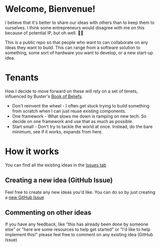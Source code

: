 # Welcome, Bienvenue! 

I believe that it's better to share our ideas with others than to keep them to ourselves. I think some entrepreneurs would disagree with me on this because of potential IP, but oh well. 🤷‍♂️

This is a public repo so that people who want to can collaborate on any ideas they want to build. This can range from a software solution to something, some sort of hardware you want to develop, or a new start-up idea.

# Tenants
How I decide to move forward on these will rely on a set of tenets, influenced by Buster's [Book of Beliefs](https://github.com/busterbenson/public/blob/master/book-of-beliefs.md).

- Don't reinvent the wheel - I often get stuck trying to build something from scratch when I can just reuse existing components.
- One framework - What slows me down is ramping on new tech. So decide on one framework and use that as much as possible.
- Start small - Don't try to tackle the world at once. Instead, do the bare minimum, see if it works, expands from here.

# How it works

You can find all the existing ideas in the [Issues tab](https://github.com/seawatts/ideas/issues)

## Creating a new idea (GitHub Issue)

Feel free to create any new ideas you'd like. You can do so by just creating a [new GitHub Issue](https://github.com/seawatts/ideas/issues/new/choose)

## Commenting on other ideas

If you have any feedback, like "this has already been done by someone else" or "here are some resources to help get started" or "I'd like to help implement this!" please feel free to comment on any existing idea (GitHub Issue)
